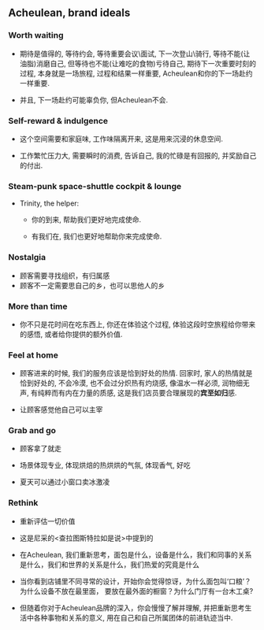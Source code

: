 ## Acheulean, brand ideals

### Worth waiting

- 期待是值得的, 等待约会, 等待重要会议\面试, 下一次登山\骑行, 等待不能(让油脂)消磨自己, 但等待也不能(让难吃的食物)亏待自己, 期待下一次重要时刻的过程, 本身就是一场旅程, 过程和结果一样重要,
  Acheulean和你的下一场赴约一样重要.

- 并且, 下一场赴约可能辜负你, 但Acheulean不会.

### Self-reward & indulgence

- 这个空间需要和家庭味, 工作味隔离开来, 这是用来沉浸的休息空间.

- 工作繁忙压力大, 需要瞬时的消费, 告诉自己, 我的忙碌是有回报的, 并奖励自己的付出.

### Steam-punk space-shuttle cockpit & lounge

- Trinity, the helper:

    - 你的到来, 帮助我们更好地完成使命.

    - 有我们在, 我们也更好地帮助你来完成使命.

### Nostalgia

- 顾客需要寻找组织，有归属感
- 顾客不一定需要思自己的乡，也可以思他人的乡

### More than time

- 你不只是花时间在吃东西上, 你还在体验这个过程, 体验这段时空旅程给你带来的感悟, 或者给你提供的额外价值.

### Feel at home

- 顾客进来的时候, 我们的服务应该是恰到好处的热情. 回家时, 家人的热情就是恰到好处的, 不会冷漠, 也不会过分炽热有灼烧感, 像温水一样必须, 润物细无声, 有纯粹而有内在力量的质感, 这是我们店员要合理展现的**宾至如归**感.

- 让顾客感觉他自己可以主宰

### Grab and go

- 顾客拿了就走

- 场景体现专业, 体现烘焙的热烘烘的气氛, 体现香气, 好吃

- 夏天可以通过小窗口卖冰激凌

### Rethink

- 重新评估一切价值

- 这是尼采的<查拉图斯特拉如是说>中提到的

- 在Acheulean, 我们重新思考，面包是什么，设备是什么，我们和同事的关系是什么，我们和世界的关系是什么，我们热爱的究竟是什么

- 当你看到店铺里不同寻常的设计，开始你会觉得惊讶，为什么面包叫‘口粮’？为什么设备不放在最里面， 要放在最外面的橱窗？为什么门厅有一台木工桌?

- 但随着你对于Acheulean品牌的深入，你会慢慢了解并理解, 并把重新思考生活中各种事物和关系的意义, 用在自己和自己所属团体的前进轨迹当中.